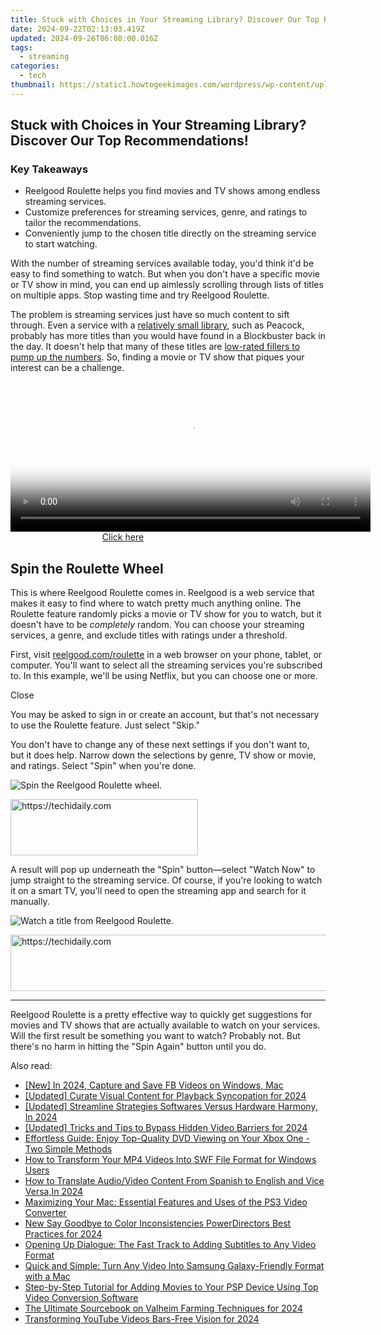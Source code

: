 ```yaml
---
title: Stuck with Choices in Your Streaming Library? Discover Our Top Recommendations!
date: 2024-09-22T02:13:03.419Z
updated: 2024-09-26T06:08:00.016Z
tags:
  - streaming
categories:
  - tech
thumbnail: https://static1.howtogeekimages.com/wordpress/wp-content/uploads/2024/07/random-movie-tv-button.jpg
---
```


## Stuck with Choices in Your Streaming Library? Discover Our Top Recommendations!

### Key Takeaways

* Reelgood Roulette helps you find movies and TV shows among endless streaming services.
* Customize preferences for streaming services, genre, and ratings to tailor the recommendations.
* Conveniently jump to the chosen title directly on the streaming service to start watching.

 With the number of streaming services available today, you'd think it'd be easy to find something to watch. But when you don't have a specific movie or TV show in mind, you can end up aimlessly scrolling through lists of titles on multiple apps. Stop wasting time and try Reelgood Roulette.

 The problem is streaming services just have so much content to sift through. Even a service with a [relatively small library](https://sim-unlock.techidaily.com/how-to-unlock-iphone-6s-online-here-are-6-easy-ways-by-drfone-ios/), such as Peacock, probably has more titles than you would have found in a Blockbuster back in the day. It doesn't help that many of these titles are [low-rated fillers to pump up the numbers](https://youtube-docs.techidaily.com/eaders-in-learning-select-sci-yt-channels/). So, finding a movie or TV show that piques your interest can be a challenge.

<!-- affiliate ads begin -->
<span id="1982457">
					<video width="576" height="240" style="cursor:pointer"
           poster="//a.impactradius-go.com/display-clicktoplayimage/1982457.png"
           onclick="if(!this.playClicked){this.play();this.setAttribute('controls',true);this.playClicked=true;}">
	   <source src="//a.impactradius-go.com/display-ad/22993-1982457">
	   <img src="//a.impactradius-go.com/display-clicktoplayimage/1982457.png" style="border: none; height: 100%; width: 100%; object-fit: contain">
	</video>
	<div style="width:360px;text-align:center"><a href="javascript:window.open(decodeURIComponent('https%3A%2F%2Fhomestyler.sjv.io%2Fc%2F5597632%2F1982457%2F22993'), '_blank');void(0);">Click here</a></div>
</span>
<img height="0" width="0" src="https://imp.pxf.io/i/5597632/1982457/22993" style="position:absolute;visibility:hidden;" border="0" />
<!-- affiliate ads end -->

##  Spin the Roulette Wheel

 This is where Reelgood Roulette comes in. Reelgood is a web service that makes it easy to find where to watch pretty much anything online. The Roulette feature randomly picks a movie or TV show for you to watch, but it doesn't have to be _completely_ random. You can choose your streaming services, a genre, and exclude titles with ratings under a threshold.

 First, visit [reelgood.com/roulette](https://reelgood.com/roulette) in a web browser on your phone, tablet, or computer. You'll want to select all the streaming services you're subscribed to. In this example, we'll be using Netflix, but you can choose one or more.

Close 

 You may be asked to sign in or create an account, but that's not necessary to use the Roulette feature. Just select "Skip."

 You don't have to change any of these next settings if you don't want to, but it does help. Narrow down the selections by genre, TV show or movie, and ratings. Select "Spin" when you're done.

![Spin the Reelgood Roulette wheel.](https://static1.howtogeekimages.com/wordpress/wp-content/uploads/2024/05/2024-05-03_08-24-19.png) 

<!-- affiliate ads begin -->
<a href="https://aligracehair.sjv.io/c/5597632/1959773/19272" target="_top" id="1959773">
  <img src="//a.impactradius-go.com/display-ad/19272-1959773" border="0" alt="https://techidaily.com" width="300" height="90"/>
</a>
<img height="0" width="0" src="https://aligracehair.sjv.io/i/5597632/1959773/19272" style="position:absolute;visibility:hidden;" border="0" />
<!-- affiliate ads end -->

 A result will pop up underneath the "Spin" button—select "Watch Now" to jump straight to the streaming service. Of course, if you're looking to watch it on a smart TV, you'll need to open the streaming app and search for it manually.

![Watch a title from Reelgood Roulette.](https://static1.howtogeekimages.com/wordpress/wp-content/uploads/2024/05/2024-05-03_08-27-29.png) 

<!-- affiliate ads begin -->
<a href="https://appsumo.8odi.net/c/5597632/2082529/7443" target="_top" id="2082529">
  <img src="//a.impactradius-go.com/display-ad/7443-2082529" border="0" alt="https://techidaily.com" width="728" height="90"/>
</a>
<img height="0" width="0" src="https://appsumo.8odi.net/i/5597632/2082529/7443" style="position:absolute;visibility:hidden;" border="0" />
<!-- affiliate ads end -->

---

 Reelgood Roulette is a pretty effective way to quickly get suggestions for movies and TV shows that are actually available to watch on your services. Will the first result be something you want to watch? Probably not. But there's no harm in hitting the "Spin Again" button until you do.

<ins class="adsbygoogle"
     style="display:block"
     data-ad-format="autorelaxed"
     data-ad-client="ca-pub-7571918770474297"
     data-ad-slot="1223367746"></ins>

<ins class="adsbygoogle"
     style="display:block"
     data-ad-client="ca-pub-7571918770474297"
     data-ad-slot="8358498916"
     data-ad-format="auto"
     data-full-width-responsive="true"></ins>

<span class="atpl-alsoreadstyle">Also read:</span>
<div><ul>
<li><a href="https://facebook-video-content.techidaily.com/new-in-2024-capture-and-save-fb-videos-on-windows-mac/"><u>[New] In 2024, Capture and Save FB Videos on Windows, Mac</u></a></li>
<li><a href="https://article-helps.techidaily.com/updated-curate-visual-content-for-playback-syncopation-for-2024/"><u>[Updated] Curate Visual Content for Playback Syncopation for 2024</u></a></li>
<li><a href="https://fox-glue.techidaily.com/updated-streamline-strategies-softwares-versus-hardware-harmony-in-2024/"><u>[Updated] Streamline Strategies Softwares Versus Hardware Harmony, In 2024</u></a></li>
<li><a href="https://facebook-videos.techidaily.com/updated-tricks-and-tips-to-bypass-hidden-video-barriers-for-2024/"><u>[Updated] Tricks and Tips to Bypass Hidden Video Barriers for 2024</u></a></li>
<li><a href="https://media-tips.techidaily.com/effortless-guide-enjoy-top-quality-dvd-viewing-on-your-xbox-one-two-simple-methods/"><u>Effortless Guide: Enjoy Top-Quality DVD Viewing on Your Xbox One - Two Simple Methods</u></a></li>
<li><a href="https://media-tips.techidaily.com/how-to-transform-your-mp4-videos-into-swf-file-format-for-windows-users/"><u>How to Transform Your MP4 Videos Into SWF File Format for Windows Users</u></a></li>
<li><a href="https://ai-video.techidaily.com/how-to-translate-audiovideo-content-from-spanish-to-english-and-vice-versain-2024/"><u>How to Translate Audio/Video Content From Spanish to English and Vice Versa,In 2024</u></a></li>
<li><a href="https://media-tips.techidaily.com/maximizing-your-mac-essential-features-and-uses-of-the-ps3-video-converter/"><u>Maximizing Your Mac: Essential Features and Uses of the PS3 Video Converter</u></a></li>
<li><a href="https://video-creation-software.techidaily.com/new-say-goodbye-to-color-inconsistencies-powerdirectors-best-practices-for-2024/"><u>New Say Goodbye to Color Inconsistencies PowerDirectors Best Practices for 2024</u></a></li>
<li><a href="https://media-tips.techidaily.com/opening-up-dialogue-the-fast-track-to-adding-subtitles-to-any-video-format/"><u>Opening Up Dialogue: The Fast Track to Adding Subtitles to Any Video Format</u></a></li>
<li><a href="https://media-tips.techidaily.com/quick-and-simple-turn-any-video-into-samsung-galaxy-friendly-format-with-a-mac/"><u>Quick and Simple: Turn Any Video Into Samsung Galaxy-Friendly Format with a Mac</u></a></li>
<li><a href="https://media-tips.techidaily.com/step-by-step-tutorial-for-adding-movies-to-your-psp-device-using-top-video-conversion-software/"><u>Step-by-Step Tutorial for Adding Movies to Your PSP Device Using Top Video Conversion Software</u></a></li>
<li><a href="https://screen-recording.techidaily.com/the-ultimate-sourcebook-on-valheim-farming-techniques-for-2024/"><u>The Ultimate Sourcebook on Valheim Farming Techniques for 2024</u></a></li>
<li><a href="https://facebook-record-videos.techidaily.com/transforming-youtube-videos-bars-free-vision-for-2024/"><u>Transforming YouTube Videos Bars-Free Vision for 2024</u></a></li>
</ul></div>

